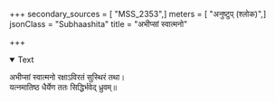 +++
secondary_sources = [ "MSS_2353",]
meters = [ "अनुष्टुप् (श्लोक)",]
jsonClass = "Subhaashita"
title = "अभीप्सां स्वात्मनो"

+++

<details open><summary>Text</summary>

अभीप्सां स्वात्मनो रक्षाऽविरतं सुस्थिरं तथा।  
यत्नमातिष्ठ धैर्येण ततः सिद्धिर्भवेद् ध्रुवम्॥
</details>
